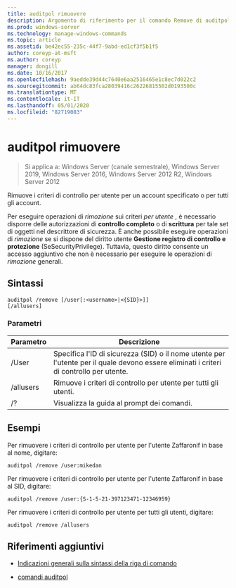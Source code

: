 ```yaml
---
title: auditpol rimuovere
description: Argomento di riferimento per il comando Remove di auditpol, che rimuove i criteri di controllo per utente per un account specificato o per tutti gli account.
ms.prod: windows-server
ms.technology: manage-windows-commands
ms.topic: article
ms.assetid: be42ec55-235c-44f7-9abd-ed1cf3f5b1f5
author: coreyp-at-msft
ms.author: coreyp
manager: dongill
ms.date: 10/16/2017
ms.openlocfilehash: 9aedde39d44c7640e6aa2516465e1c8ec7d022c2
ms.sourcegitcommit: ab64dc83fca28039416c26226815502d0193500c
ms.translationtype: MT
ms.contentlocale: it-IT
ms.lasthandoff: 05/01/2020
ms.locfileid: "82719083"
---
```

# <a name="auditpol-remove"></a>auditpol rimuovere

> Si applica a: Windows Server (canale semestrale), Windows Server 2019, Windows Server 2016, Windows Server 2012 R2, Windows Server 2012

Rimuove i criteri di controllo per utente per un account specificato o per tutti gli account.

Per eseguire operazioni di *rimozione* sui criteri *per utente* , è necessario disporre delle autorizzazioni di **controllo completo** o di **scrittura** per tale set di oggetti nel descrittore di sicurezza. È anche possibile eseguire operazioni di *rimozione* se si dispone del diritto utente **Gestione registro di controllo e protezione** (SeSecurityPrivilege). Tuttavia, questo diritto consente un accesso aggiuntivo che non è necessario per eseguire le operazioni di *rimozione* generali.

## <a name="syntax"></a>Sintassi

```
auditpol /remove [/user[:<username>|<{SID}>]]
[/allusers]
```

### <a name="parameters"></a>Parametri

| Parametro | Descrizione |
| ------- | -------- |
| /User | Specifica l'ID di sicurezza (SID) o il nome utente per l'utente per il quale devono essere eliminati i criteri di controllo per utente. |
| /allusers | Rimuove i criteri di controllo per utente per tutti gli utenti. |
| /? | Visualizza la guida al prompt dei comandi. |

## <a name="examples"></a>Esempi

Per rimuovere i criteri di controllo per utente per l'utente Zaffaronif in base al nome, digitare:

```
auditpol /remove /user:mikedan
```

Per rimuovere i criteri di controllo per utente per l'utente Zaffaronif in base al SID, digitare:

```
auditpol /remove /user:{S-1-5-21-397123471-12346959}
```

Per rimuovere i criteri di controllo per utente per tutti gli utenti, digitare:

```
auditpol /remove /allusers
```

## <a name="additional-references"></a>Riferimenti aggiuntivi

- [Indicazioni generali sulla sintassi della riga di comando](command-line-syntax-key.md)

- [comandi auditpol](auditpol.md)
